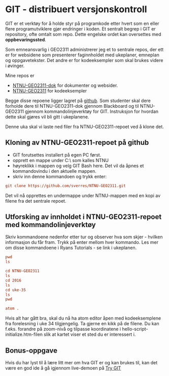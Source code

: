 
# GIT - distribuert versjonskontroll

GIT er et verktøy for å holde styr på programkode etter hvert som en eller flere programutviklere gjør endringer i koden. Et sentralt begrep i GIT er repository, ofte omtalt som repo. Dette engelske ordet kan oversettes med **oppbevaringssted**.

Som emneansvarlig i GEO2311 administrerer jeg et to sentrale repos, der ett er for websidene som presenterer faginnholdet med ukeplaner, emneplan og oppgavetekster. Det andre er for kodeeksempler som skal brukes videre i øvinger.

Mine repos er

- [NTNU-GEO2311-dok](https://github.com/sverres/NTNU-GEO2311-dok) for dokumenter og websider.
- [NTNU-GEO2311](https://github.com/sverres/NTNU-GEO2311) for kodeeksempler

Begge disse repoene ligger lagret på [github](https://github.com/). Som studenter skal dere forholde dere til NTNU-GEO2311-dok gjennom Blackboard og til NTNU-GEO2311 gjennom kommandolinjeverktøy for GIT. Instruksjon for hvordan dette skal gjøres vil bli gitt i ukeplanene.

Denne uka skal vi laste ned filer fra NTNU-GEO2311-repoet ved å klone det.

## Kloning av NTNU-GEO2311-repoet på github

- GIT forutsettes installert på egen PC først.
- opprett en mappe under C:\ som kalles NTNU
- høyreklikk i mappen og velg GIT Bash here. Det vil da åpnes et kommandovindu i den aktuelle mappen.
- skriv inn denne kommandoen og trykk enter:

```ini
git clone https://github.com/sverres/NTNU-GEO2311.git
```
Det vil nå opprettes en undermappe under NTNU-mappen med en kopi av filene fra det sentrale repoet.

## Utforsking av innholdet i NTNU-GEO2311-repoet med kommandolinjeverktøy

Skriv kommandoene nedenfor etter tur og observer hva som skjer - hvilken informasjon du får fram. Trykk på enter mellom hver kommando. Les mer om disse kommandoene i Ryans Tutorials - se  link i ukeplanen.


```ini
pwd
ls
```

```ini
cd NTNU-GEO2311
ls
cd 2016
ls
cd uke-35
ls
pwd
```

```ini
atom . 
```

Hvis alt har gått bra, skal du nå ha atom editor åpen med kodeeksemplene fra forelesning i uke 34 tilgjengelig. Ta gjerne en kikk på de filene.
Du kan f.eks. forandre på zoom-nivå og tilpasse koordinatene i hello-script-initialize.htm-filen slik at kartet viser et sted du er interessert i.

## Bonus-oppgave

Hvis du har lyst til å lære litt mer om hva GIT er og kan brukes til, kan det være en god ide å gå igjennom live-demoen på [Try GIT](https://try.github.io/levels/1/challenges/1)
